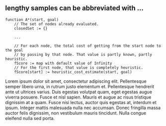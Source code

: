 ## lengthy samples can be abbreviated with ...

<!-- source: https://github.com/bennage/reagan/blob/master/test/_reference.code#L21-L40 -->

```astar
function A*(start, goal)
    // The set of nodes already evaluated.
    closedSet := {}
    
    ...
    
    // For each node, the total cost of getting from the start node to the goal
    // by passing by that node. That value is partly known, partly heuristic.
    fScore := map with default value of Infinity
    // For the first node, that value is completely heuristic.
    fScore[start] := heuristic_cost_estimate(start, goal)
```

Lorem ipsum dolor sit amet, consectetur adipiscing elit. Pellentesque semper libero urna, in rutrum justo elementum et. Pellentesque hendrerit ante ut ultrices varius. Duis egestas volutpat quam, eget egestas augue viverra posuere. Fusce et nisl sapien. Mauris et augue ac risus tristique dignissim at a quam. Fusce nisi lectus, auctor quis egestas at, interdum et ipsum. Integer mattis malesuada nulla nec accumsan. Donec fringilla massa auctor felis dignissim, non vestibulum mauris tincidunt. Nulla congue eleifend nulla sed porta.